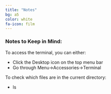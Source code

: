```yaml
---
title: "Notes"
bg: a5
color: white
fa-icon: film
---
```


### Notes to Keep in Mind:

To access the terminal, you can either:

* Click the Desktop icon on the top menu bar
* Go through Menu->Accessories->Terminal

To check which files are in the current directory:
 
* ls
